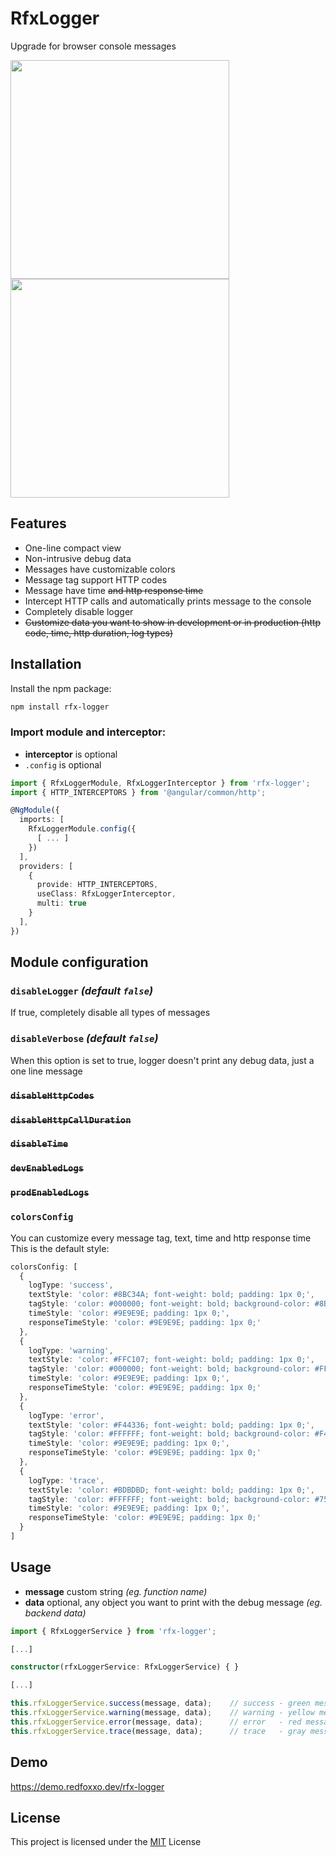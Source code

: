 # RfxLogger

Upgrade for browser console messages

<img src="https://i.ibb.co/L6MSKnB/nice.png" width="350" />
<br />
<img src="https://i.ibb.co/6wZcg0x/rfx-http-logger.png" width="350" />

## Features

- One-line compact view
- Non-intrusive debug data
- Messages have customizable colors
- Message tag support HTTP codes
- Message have time ~~and http response time~~
- Intercept HTTP calls and automatically prints message to the console
- Completely disable logger
- ~~Customize data you want to show in development or in production (http code, time, http duration, log types)~~

## Installation

Install the npm package:
```bash
npm install rfx-logger
```

### Import module and interceptor:

- __interceptor__ is optional 
- `.config` is optional
```typescript
import { RfxLoggerModule, RfxLoggerInterceptor } from 'rfx-logger';
import { HTTP_INTERCEPTORS } from '@angular/common/http';

@NgModule({
  imports: [
    RfxLoggerModule.config({
      [ ... ]
    })
  ],
  providers: [
    {
      provide: HTTP_INTERCEPTORS,
      useClass: RfxLoggerInterceptor,
      multi: true
    }
  ],
})
```

## Module configuration

### `disableLogger` _(default `false`)_<br>
If true, completely disable all types of messages
### `disableVerbose` _(default `false`)_<br>
When this option is set to true, logger doesn't print any debug data, just a one line message
### ~~`disableHttpCodes`~~
### ~~`disableHttpCallDuration`~~
### ~~`disableTime`~~
### ~~`devEnabledLogs`~~
### ~~`prodEnabledLogs`~~
### `colorsConfig`
You can customize every message tag, text, time and http response time<br>
This is the default style:
```typescript
colorsConfig: [
  {
    logType: 'success',
    textStyle: 'color: #8BC34A; font-weight: bold; padding: 1px 0;',
    tagStyle: 'color: #000000; font-weight: bold; background-color: #8BC34A; padding: 1px 5px;',
    timeStyle: 'color: #9E9E9E; padding: 1px 0;',
    responseTimeStyle: 'color: #9E9E9E; padding: 1px 0;'
  },
  {
    logType: 'warning',
    textStyle: 'color: #FFC107; font-weight: bold; padding: 1px 0;',
    tagStyle: 'color: #000000; font-weight: bold; background-color: #FFC107; padding: 1px 5px;',
    timeStyle: 'color: #9E9E9E; padding: 1px 0;',
    responseTimeStyle: 'color: #9E9E9E; padding: 1px 0;'
  },
  {
    logType: 'error',
    textStyle: 'color: #F44336; font-weight: bold; padding: 1px 0;',
    tagStyle: 'color: #FFFFFF; font-weight: bold; background-color: #F44336; padding: 1px 5px;',
    timeStyle: 'color: #9E9E9E; padding: 1px 0;',
    responseTimeStyle: 'color: #9E9E9E; padding: 1px 0;'
  },
  {
    logType: 'trace',
    textStyle: 'color: #BDBDBD; font-weight: bold; padding: 1px 0;',
    tagStyle: 'color: #FFFFFF; font-weight: bold; background-color: #757575; padding: 1px 5px;',
    timeStyle: 'color: #9E9E9E; padding: 1px 0;',
    responseTimeStyle: 'color: #9E9E9E; padding: 1px 0;'
  }
]
```


## Usage

* __message__
custom string *(eg. function name)*
* __data__
optional, any object you want to print with the debug message *(eg. backend data)*

```typescript
import { RfxLoggerService } from 'rfx-logger';

[...]

constructor(rfxLoggerService: RfxLoggerService) { }

[...]

this.rfxLoggerService.success(message, data);    // success - green message
this.rfxLoggerService.warning(message, data);    // warning - yellow message
this.rfxLoggerService.error(message, data);      // error   - red message
this.rfxLoggerService.trace(message, data);      // trace   - gray message
```

## Demo

https://demo.redfoxxo.dev/rfx-logger

## License

This project is licensed under the [MIT](http://vjpr.mit-license.org) License

